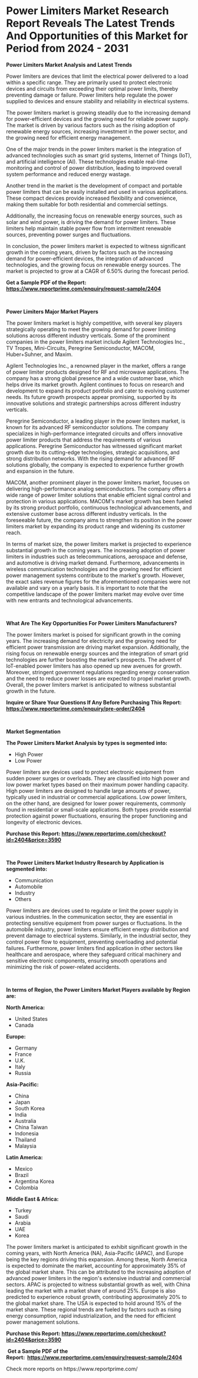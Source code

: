 <p><h1>Power Limiters Market Research Report Reveals The Latest Trends And Opportunities of this Market for Period from 2024 - 2031</h1></p><p><strong>Power Limiters Market Analysis and Latest Trends</strong></p>
<p><p>Power limiters are devices that limit the electrical power delivered to a load within a specific range. They are primarily used to protect electronic devices and circuits from exceeding their optimal power limits, thereby preventing damage or failure. Power limiters help regulate the power supplied to devices and ensure stability and reliability in electrical systems.</p><p>The power limiters market is growing steadily due to the increasing demand for power-efficient devices and the growing need for reliable power supply. The market is driven by various factors such as the rising adoption of renewable energy sources, increasing investment in the power sector, and the growing need for efficient energy management.</p><p>One of the major trends in the power limiters market is the integration of advanced technologies such as smart grid systems, Internet of Things (IoT), and artificial intelligence (AI). These technologies enable real-time monitoring and control of power distribution, leading to improved overall system performance and reduced energy wastage.</p><p>Another trend in the market is the development of compact and portable power limiters that can be easily installed and used in various applications. These compact devices provide increased flexibility and convenience, making them suitable for both residential and commercial settings.</p><p>Additionally, the increasing focus on renewable energy sources, such as solar and wind power, is driving the demand for power limiters. These limiters help maintain stable power flow from intermittent renewable sources, preventing power surges and fluctuations.</p><p>In conclusion, the power limiters market is expected to witness significant growth in the coming years, driven by factors such as the increasing demand for power-efficient devices, the integration of advanced technologies, and the growing focus on renewable energy sources. The market is projected to grow at a CAGR of 6.50% during the forecast period.</p></p>
<p><strong>Get a Sample PDF of the Report:&nbsp; <a href="https://www.reportprime.com/enquiry/request-sample/2404">https://www.reportprime.com/enquiry/request-sample/2404</a></strong></p>
<p>&nbsp;</p>
<p><strong>Power Limiters Major Market Players</strong></p>
<p><p>The power limiters market is highly competitive, with several key players strategically operating to meet the growing demand for power limiting solutions across different industry verticals. Some of the prominent companies in the power limiters market include Agilent Technologies Inc., TV Tropes, Mini-Circuits, Peregrine Semiconductor, MACOM, Huber+Suhner, and Maxim.</p><p>Agilent Technologies Inc., a renowned player in the market, offers a range of power limiter products designed for RF and microwave applications. The company has a strong global presence and a wide customer base, which helps drive its market growth. Agilent continues to focus on research and development to expand its product portfolio and cater to evolving customer needs. Its future growth prospects appear promising, supported by its innovative solutions and strategic partnerships across different industry verticals.</p><p>Peregrine Semiconductor, a leading player in the power limiters market, is known for its advanced RF semiconductor solutions. The company specializes in high-performance integrated circuits and offers innovative power limiter products that address the requirements of various applications. Peregrine Semiconductor has witnessed significant market growth due to its cutting-edge technologies, strategic acquisitions, and strong distribution networks. With the rising demand for advanced RF solutions globally, the company is expected to experience further growth and expansion in the future.</p><p>MACOM, another prominent player in the power limiters market, focuses on delivering high-performance analog semiconductors. The company offers a wide range of power limiter solutions that enable efficient signal control and protection in various applications. MACOM's market growth has been fueled by its strong product portfolio, continuous technological advancements, and extensive customer base across different industry verticals. In the foreseeable future, the company aims to strengthen its position in the power limiters market by expanding its product range and widening its customer reach.</p><p>In terms of market size, the power limiters market is projected to experience substantial growth in the coming years. The increasing adoption of power limiters in industries such as telecommunications, aerospace and defense, and automotive is driving market demand. Furthermore, advancements in wireless communication technologies and the growing need for efficient power management systems contribute to the market's growth. However, the exact sales revenue figures for the aforementioned companies were not available and vary on a yearly basis. It is important to note that the competitive landscape of the power limiters market may evolve over time with new entrants and technological advancements.</p></p>
<p>&nbsp;</p>
<p><strong>What Are The Key Opportunities For Power Limiters Manufacturers?</strong></p>
<p><p>The power limiters market is poised for significant growth in the coming years. The increasing demand for electricity and the growing need for efficient power transmission are driving market expansion. Additionally, the rising focus on renewable energy sources and the integration of smart grid technologies are further boosting the market's prospects. The advent of IoT-enabled power limiters has also opened up new avenues for growth. Moreover, stringent government regulations regarding energy conservation and the need to reduce power losses are expected to propel market growth. Overall, the power limiters market is anticipated to witness substantial growth in the future.</p></p>
<p><strong>Inquire or Share Your Questions If Any Before Purchasing This Report: <a href="https://www.reportprime.com/enquiry/pre-order/2404">https://www.reportprime.com/enquiry/pre-order/2404</a></strong></p>
<p>&nbsp;</p>
<p><strong>Market Segmentation</strong></p>
<p><strong>The Power Limiters Market Analysis by types is segmented into:</strong></p>
<p><ul><li>High Power</li><li>Low Power</li></ul></p>
<p><p>Power limiters are devices used to protect electronic equipment from sudden power surges or overloads. They are classified into high power and low power market types based on their maximum power handling capacity. High power limiters are designed to handle large amounts of power, typically used in industrial or commercial applications. Low power limiters, on the other hand, are designed for lower power requirements, commonly found in residential or small-scale applications. Both types provide essential protection against power fluctuations, ensuring the proper functioning and longevity of electronic devices.</p></p>
<p><strong>Purchase this Report:&nbsp;<a href="https://www.reportprime.com/checkout?id=2404&price=3590">https://www.reportprime.com/checkout?id=2404&price=3590</a></strong></p>
<p>&nbsp;</p>
<p><strong>The Power Limiters Market Industry Research by Application is segmented into:</strong></p>
<p><ul><li>Communication</li><li>Automobile</li><li>Industry</li><li>Others</li></ul></p>
<p><p>Power limiters are devices used to regulate or limit the power supply in various industries. In the communication sector, they are essential in protecting sensitive equipment from power surges or fluctuations. In the automobile industry, power limiters ensure efficient energy distribution and prevent damage to electrical systems. Similarly, in the industrial sector, they control power flow to equipment, preventing overloading and potential failures. Furthermore, power limiters find application in other sectors like healthcare and aerospace, where they safeguard critical machinery and sensitive electronic components, ensuring smooth operations and minimizing the risk of power-related accidents.</p></p>
<p>&nbsp;</p>
<p><strong>In terms of Region, the Power Limiters Market Players available by Region are:</strong></p>
<p>
    <p> <strong> North America: </strong>
        <ul>
            <li>United States</li>
            <li>Canada</li>
        </ul>
        </p> 
    <p> <strong> Europe: </strong>
        <ul>
            <li>Germany</li>
            <li>France</li>
            <li>U.K.</li>
            <li>Italy</li>
            <li>Russia</li>
        </ul>
        </p> 
    <p> <strong> Asia-Pacific: </strong>
        <ul>
            <li>China</li>
            <li>Japan</li>
            <li>South Korea</li>
            <li>India</li>
            <li>Australia</li>
            <li>China Taiwan</li>
            <li>Indonesia</li>
            <li>Thailand</li>
            <li>Malaysia</li>
        </ul>
        </p> 
    <p> <strong> Latin America: </strong>
        <ul>
            <li>Mexico</li>
            <li>Brazil</li>
            <li>Argentina Korea</li>
            <li>Colombia</li>
        </ul>
        </p> 
    <p> <strong> Middle East & Africa: </strong>
        <ul>
            <li>Turkey</li>
            <li>Saudi</li>
            <li>Arabia</li>
            <li>UAE</li>
            <li>Korea</li>
        </ul>
    </p>
    </p>
<p><p>The power limiters market is anticipated to exhibit significant growth in the coming years, with North America (NA), Asia-Pacific (APAC), and Europe being the key regions driving this expansion. Among these, North America is expected to dominate the market, accounting for approximately 35% of the global market share. This can be attributed to the increasing adoption of advanced power limiters in the region's extensive industrial and commercial sectors. APAC is projected to witness substantial growth as well, with China leading the market with a market share of around 25%. Europe is also predicted to experience robust growth, contributing approximately 20% to the global market share. The USA is expected to hold around 15% of the market share. These regional trends are fueled by factors such as rising energy consumption, rapid industrialization, and the need for efficient power management solutions.</p></p>
<p><strong>Purchase this Report: <a href="https://www.reportprime.com/checkout?id=2404&price=3590">https://www.reportprime.com/checkout?id=2404&price=3590</a></strong></p>
<p>&nbsp;<strong>Get a Sample PDF of the Report:&nbsp;&nbsp;<a href="https://www.reportprime.com/enquiry/request-sample/2404">https://www.reportprime.com/enquiry/request-sample/2404</a></strong></p>
<p><strong></strong></p>
<p>Check more reports on https://www.reportprime.com/</p>